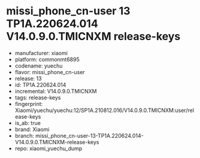 # missi_phone_cn-user 13 TP1A.220624.014 V14.0.9.0.TMICNXM release-keys
- manufacturer: xiaomi
- platform: commonmt6895
- codename: yuechu
- flavor: missi_phone_cn-user
- release: 13
- id: TP1A.220624.014
- incremental: V14.0.9.0.TMICNXM
- tags: release-keys
- fingerprint: Xiaomi/yuechu/yuechu:12/SP1A.210812.016/V14.0.9.0.TMICNXM:user/release-keys
- is_ab: true
- brand: Xiaomi
- branch: missi_phone_cn-user-13-TP1A.220624.014-V14.0.9.0.TMICNXM-release-keys
- repo: xiaomi_yuechu_dump
